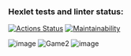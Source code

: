 ### Hexlet tests and linter status:
[![Actions Status](https://github.com/leonidbatoshkin/java-project-61/workflows/hexlet-check/badge.svg)](https://github.com/leonidbatoshkin/java-project-61/actions)
[![Maintainability](https://api.codeclimate.com/v1/badges/e5dad97fb7c459e59fec/maintainability)](https://codeclimate.com/github/leonidbatoshkin/java-project-61/maintainability)

![image](https://user-images.githubusercontent.com/46719906/219486041-df4edf76-f329-4fe0-82ad-71f86f9d9e20.png)
![Game2](https://user-images.githubusercontent.com/46719906/220104062-a171e8e0-af97-4550-8016-bd129346c13f.png)
![image](https://user-images.githubusercontent.com/46719906/220579230-0e5c2fd6-3a5c-4cd5-9052-99824c755d9d.png)

